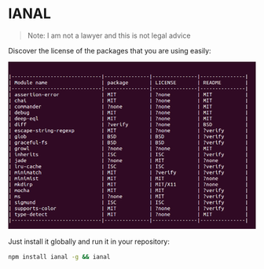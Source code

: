 # IANAL

> Note: I am not a lawyer and this is not legal advice

Discover the license of the packages that you are using easily:

![Licenses](licenses.png)

Just install it globally and run it in your repository:

```bash
npm install ianal -g && ianal
```
